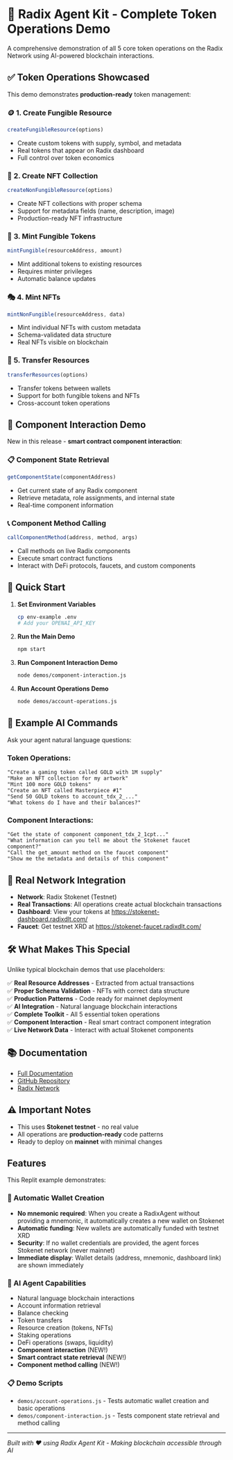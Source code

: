 # 🌟 Radix Agent Kit - Complete Token Operations Demo

A comprehensive demonstration of all 5 core token operations on the Radix Network using AI-powered blockchain interactions.

## ✅ Token Operations Showcased

This demo demonstrates **production-ready** token management:

### 🪙 **1. Create Fungible Resource**
```javascript
createFungibleResource(options)
```
- Create custom tokens with supply, symbol, and metadata
- Real tokens that appear on Radix dashboard
- Full control over token economics

### 🎨 **2. Create NFT Collection** 
```javascript
createNonFungibleResource(options)
```
- Create NFT collections with proper schema
- Support for metadata fields (name, description, image)
- Production-ready NFT infrastructure

### 🔨 **3. Mint Fungible Tokens**
```javascript
mintFungible(resourceAddress, amount)
```
- Mint additional tokens to existing resources
- Requires minter privileges
- Automatic balance updates

### 🎭 **4. Mint NFTs**
```javascript
mintNonFungible(resourceAddress, data)
```
- Mint individual NFTs with custom metadata
- Schema-validated data structure
- Real NFTs visible on blockchain

### 💸 **5. Transfer Resources**
```javascript
transferResources(options)
```
- Transfer tokens between wallets
- Support for both fungible tokens and NFTs
- Cross-account token operations

## 🔧 Component Interaction Demo

New in this release - **smart contract component interaction**:

### 📋 **Component State Retrieval**
```javascript
getComponentState(componentAddress)
```
- Get current state of any Radix component
- Retrieve metadata, role assignments, and internal state
- Real-time component information

### 📞 **Component Method Calling**
```javascript
callComponentMethod(address, method, args)
```
- Call methods on live Radix components
- Execute smart contract functions
- Interact with DeFi protocols, faucets, and custom components

## 🚀 Quick Start

1. **Set Environment Variables**
   ```bash
   cp env-example .env
   # Add your OPENAI_API_KEY
   ```

2. **Run the Main Demo**
   ```bash
   npm start
   ```

3. **Run Component Interaction Demo**
   ```bash
   node demos/component-interaction.js
   ```

4. **Run Account Operations Demo**
   ```bash
   node demos/account-operations.js
   ```

## 💬 Example AI Commands

Ask your agent natural language questions:

### Token Operations:
```
"Create a gaming token called GOLD with 1M supply"
"Make an NFT collection for my artwork"
"Mint 100 more GOLD tokens"
"Create an NFT called Masterpiece #1"
"Send 50 GOLD tokens to account_tdx_2_..."
"What tokens do I have and their balances?"
```

### Component Interactions:
```
"Get the state of component component_tdx_2_1cpt..."
"What information can you tell me about the Stokenet faucet component?"
"Call the get_amount method on the faucet component"
"Show me the metadata and details of this component"
```

## 🔗 Real Network Integration

- **Network**: Radix Stokenet (Testnet)
- **Real Transactions**: All operations create actual blockchain transactions
- **Dashboard**: View your tokens at https://stokenet-dashboard.radixdlt.com/
- **Faucet**: Get testnet XRD at https://stokenet-faucet.radixdlt.com/

## 🛠️ What Makes This Special

Unlike typical blockchain demos that use placeholders:

✅ **Real Resource Addresses** - Extracted from actual transactions  
✅ **Proper Schema Validation** - NFTs with correct data structure  
✅ **Production Patterns** - Code ready for mainnet deployment  
✅ **AI Integration** - Natural language blockchain interactions  
✅ **Complete Toolkit** - All 5 essential token operations  
✅ **Component Interaction** - Real smart contract component integration  
✅ **Live Network Data** - Interact with actual Stokenet components  

## 📚 Documentation

- [Full Documentation](https://docs.radix-agent-kit.com)
- [GitHub Repository](https://github.com/tolgayayci/radix-agent-kit)
- [Radix Network](https://radixdlt.com)

## ⚠️ Important Notes

- This uses **Stokenet testnet** - no real value
- All operations are **production-ready** code patterns
- Ready to deploy on **mainnet** with minimal changes

## Features

This Replit example demonstrates:

### 🔐 Automatic Wallet Creation
- **No mnemonic required**: When you create a RadixAgent without providing a mnemonic, it automatically creates a new wallet on Stokenet
- **Automatic funding**: New wallets are automatically funded with testnet XRD  
- **Security**: If no wallet credentials are provided, the agent forces Stokenet network (never mainnet)
- **Immediate display**: Wallet details (address, mnemonic, dashboard link) are shown immediately

### 🤖 AI Agent Capabilities
- Natural language blockchain interactions
- Account information retrieval
- Balance checking
- Token transfers
- Resource creation (tokens, NFTs)
- Staking operations  
- DeFi operations (swaps, liquidity)
- **Component interaction** (NEW!)
- **Smart contract state retrieval** (NEW!)
- **Component method calling** (NEW!)

### 📋 Demo Scripts
- `demos/account-operations.js` - Tests automatic wallet creation and basic operations
- `demos/component-interaction.js` - Tests component state retrieval and method calling

---

*Built with ❤️ using Radix Agent Kit - Making blockchain accessible through AI* 